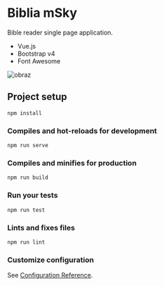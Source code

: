 # Biblia mSky

Bible reader single page application.

- Vue.js
- Bootstrap v4
- Font Awesome

![obraz](https://github.com/jm-sky/bible/assets/17783569/3b5352dd-1acf-4101-ad74-1185397816de)

## Project setup
```
npm install
```

### Compiles and hot-reloads for development
```
npm run serve
```

### Compiles and minifies for production
```
npm run build
```

### Run your tests
```
npm run test
```

### Lints and fixes files
```
npm run lint
```

### Customize configuration
See [Configuration Reference](https://cli.vuejs.org/config/).

